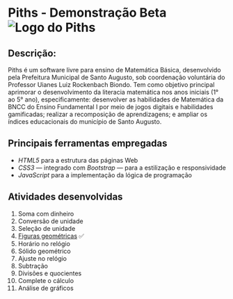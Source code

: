 # Piths - Demonstração Beta ![Logo do Piths](https://testpiths.netlify.app/figuras_geometricas/imagens/piths1.png)
## **Descrição**: 
Piths é um software livre para ensino de Matemática Básica, desenvolvido pela Prefeitura Municipal de Santo Augusto, sob coordenação voluntária do Professor Uianes Luiz Rockenbach Biondo. Tem como objetivo principal aprimorar o desenvolvimento da literacia matemática nos anos iniciais (1° ao 5° ano), especificamente: desenvolver as habilidades de Matemática da BNCC do Ensino Fundamental I por meio de jogos digitais e habilidades gamificadas; realizar a recomposição de aprendizagens; e ampliar os índices educacionais do município de Santo Augusto.

## **Principais ferramentas empregadas**
* *HTML5* para a estrutura das páginas Web
* *CSS3* — integrado com *Bootstrap* — para a estilização e responsividade
* *JavaScript* para a implementação da lógica de programação

## **Atividades desenvolvidas**
1. Soma com dinheiro
2. Conversão de unidade
3. Seleção de unidade
4. [Figuras geométricas](https://testpiths.netlify.app/figuras_geometricas/) ✅
5. Horário no relógio
6. Sólido geométrico
7. Ajuste no relógio
8. Subtração
9. Divisões e quocientes
10. Complete o cálculo
11. Análise de gráficos
